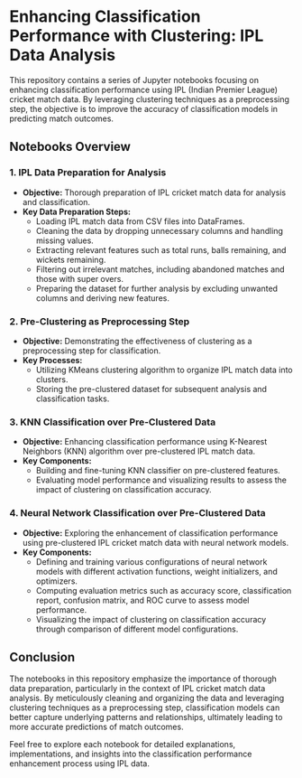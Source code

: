 # Enhancing Classification Performance with Clustering: IPL Data Analysis

This repository contains a series of Jupyter notebooks focusing on enhancing classification performance using IPL (Indian Premier League) cricket match data. By leveraging clustering techniques as a preprocessing step, the objective is to improve the accuracy of classification models in predicting match outcomes.

## Notebooks Overview

### 1. IPL Data Preparation for Analysis
- **Objective:** Thorough preparation of IPL cricket match data for analysis and classification.
- **Key Data Preparation Steps:**
  - Loading IPL match data from CSV files into DataFrames.
  - Cleaning the data by dropping unnecessary columns and handling missing values.
  - Extracting relevant features such as total runs, balls remaining, and wickets remaining.
  - Filtering out irrelevant matches, including abandoned matches and those with super overs.
  - Preparing the dataset for further analysis by excluding unwanted columns and deriving new features.

### 2. Pre-Clustering as Preprocessing Step
- **Objective:** Demonstrating the effectiveness of clustering as a preprocessing step for classification.
- **Key Processes:**
  - Utilizing KMeans clustering algorithm to organize IPL match data into clusters.
  - Storing the pre-clustered dataset for subsequent analysis and classification tasks.

### 3. KNN Classification over Pre-Clustered Data
- **Objective:** Enhancing classification performance using K-Nearest Neighbors (KNN) algorithm over pre-clustered IPL match data.
- **Key Components:**
  - Building and fine-tuning KNN classifier on pre-clustered features.
  - Evaluating model performance and visualizing results to assess the impact of clustering on classification accuracy.

### 4. Neural Network Classification over Pre-Clustered Data
- **Objective:** Exploring the enhancement of classification performance using pre-clustered IPL cricket match data with neural network models.
- **Key Components:**
  - Defining and training various configurations of neural network models with different activation functions, weight initializers, and optimizers.
  - Computing evaluation metrics such as accuracy score, classification report, confusion matrix, and ROC curve to assess model performance.
  - Visualizing the impact of clustering on classification accuracy through comparison of different model configurations.

## Conclusion
The notebooks in this repository emphasize the importance of thorough data preparation, particularly in the context of IPL cricket match data analysis. By meticulously cleaning and organizing the data and leveraging clustering techniques as a preprocessing step, classification models can better capture underlying patterns and relationships, ultimately leading to more accurate predictions of match outcomes.

Feel free to explore each notebook for detailed explanations, implementations, and insights into the classification performance enhancement process using IPL data.